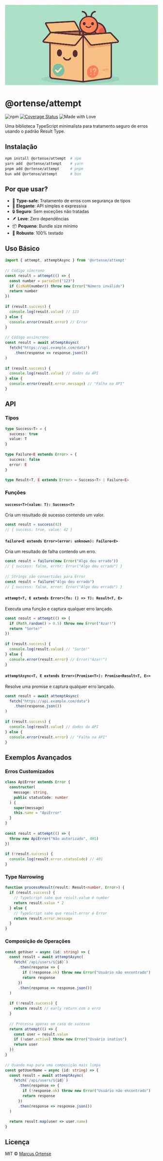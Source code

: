 ![Attempt banner - the attempt mascot generated by dall-e 2](https://raw.githubusercontent.com/ortense/attempt/main/media/mascot.png)

# @ortense/attempt
![npm](https://img.shields.io/npm/v/@ortense/attempt)
[![Coverage Status](https://coveralls.io/repos/github/ortense/attempt/badge.svg)](https://coveralls.io/github/ortense/attempt)
![Made with Love](https://img.shields.io/badge/Made%20with-%E2%9D%A4-red)

Uma biblioteca TypeScript minimalista para tratamento seguro de erros usando o padrão Result Type.

## Instalação

```bash
npm install @ortense/attempt  # npm
yarn add  @ortense/attempt    # yarn
pnpm add @ortense/attempt     # pnpm
bun add @ortense/attempt      # bun
```

## Por que usar?

- 🎯 **Type-safe**: Tratamento de erros com segurança de tipos
- 🎨 **Elegante**: API simples e expressiva
- 🔒 **Seguro**: Sem exceções não tratadas
- 🪶 **Leve**: Zero dependências
- 📦 **Pequeno**: Bundle size mínimo
- 💪 **Robusto**: 100% testado

## Uso Básico

```typescript
import { attempt, attemptAsync } from '@ortense/attempt'

// Código síncrono
const result = attempt(() => {
  const number = parseInt("123")
  if (isNaN(number)) throw new Error("Número inválido")
  return number
})

if (result.success) {
  console.log(result.value) // 123
} else {
  console.error(result.error) // Error
}

// Código assíncrono
const result = await attemptAsync(
  fetch("https://api.example.com/data")
    .then(response => response.json())
)

if (result.success) {
  console.log(result.value) // dados da API
} else {
  console.error(result.error.message) // "Falha na API"
}
```

## API

### Tipos

```typescript
type Success<T> = {
  success: true
  value: T
}

type Failure<E extends Error> = {
  success: false
  error: E
}

type Result<T, E extends Error> = Success<T> | Failure<E>
```

### Funções

#### `success<T>(value: T): Success<T>`
Cria um resultado de sucesso contendo um valor.

```typescript
const result = success(42)
// { success: true, value: 42 }
```

#### `failure<E extends Error>(error: unknown): Failure<E>`
Cria um resultado de falha contendo um erro.

```typescript
const result = failure(new Error("Algo deu errado"))
// { success: false, error: Error("Algo deu errado") }

// Strings são convertidas para Error
const result = failure("Algo deu errado")
// { success: false, error: Error("Algo deu errado") }
```

#### `attempt<T, E extends Error>(fn: () => T): Result<T, E>`
Executa uma função e captura qualquer erro lançado.

```typescript
const result = attempt(() => {
  if (Math.random() > 0.5) throw new Error("Azar!")
  return "Sorte!"
})

if (result.success) {
  console.log(result.value) // "Sorte!"
} else {
  console.error(result.error) // Error("Azar!")
}
```

#### `attemptAsync<T, E extends Error>(Promise<T>): Promise<Result<T, E>>`
Resolve uma promise e captura qualquer erro lançado.

```typescript
const result = await attemptAsync(
  fetch("https://api.example.com/data")
    .then(response.json())
)

if (result.success) {
  console.log(result.value) // dados da API
} else {
  console.error(result.error) // "Falha na API"
}
```

## Exemplos Avançados

### Erros Customizados

```typescript
class ApiError extends Error {
  constructor(
    message: string,
    public statusCode: number
  ) {
    super(message)
    this.name = "ApiError"
  }
}

const result = attempt(() => {
  throw new ApiError("Não autorizado", 401)
})

if (!result.success) {
  console.log(result.error.statusCode) // 401
}
```

### Type Narrowing

```typescript
function processResult(result: Result<number, Error>) {
  if (result.success) {
    // TypeScript sabe que result.value é number
    return result.value * 2
  } else {
    // TypeScript sabe que result.error é Error
    return result.error.message
  }
}
```

### Composição de Operações

```typescript
const getUser = async (id: string) => {
  const result = await attemptAsync(
    fetch(`/api/users/${id}`)
      .then(response => {
        if (!response.ok) throw new Error("Usuário não encontrado")
        return response
      })
      .then(response => response.json())
  )

  if (!result.success) {
    return result // early return com o erro
  }

  // Processa apenas em caso de sucesso
  return attempt(() => {
    const user = result.value
    if (!user.active) throw new Error("Usuário inativo")
    return user
  })
}

// Usando map para uma composição mais limpa
const getUserName = async (id: string) => {
  const result = await attemptAsync(
    fetch(`/api/users/${id}`)
      .then(response => {
        if (!response.ok) throw new Error("Usuário não encontrado")
        return response
      })
      .then(response => response.json())
  )

  return result.map(user => user.name)
}
```

## Licença

MIT © [Marcus Ortense](https://github.com/ortense)